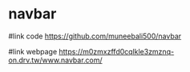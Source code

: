 # navbar

#link code
https://github.com/muneebali500/navbar

#link webpage
https://m0zmxzffd0cqlkle3zmznq-on.drv.tw/www.navbar.com/
